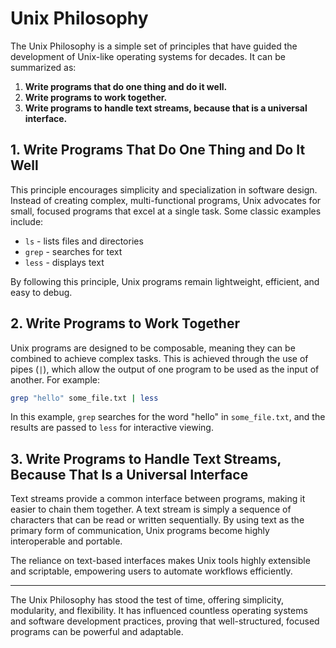 # Unix Philosophy

The Unix Philosophy is a simple set of principles that have guided the development of Unix-like operating systems for decades. It can be summarized as:

1. **Write programs that do one thing and do it well.**
2. **Write programs to work together.**
3. **Write programs to handle text streams, because that is a universal interface.**

## 1. Write Programs That Do One Thing and Do It Well

This principle encourages simplicity and specialization in software design. Instead of creating complex, multi-functional programs, Unix advocates for small, focused programs that excel at a single task. Some classic examples include:

- `ls` - lists files and directories
- `grep` - searches for text
- `less` - displays text

By following this principle, Unix programs remain lightweight, efficient, and easy to debug.

## 2. Write Programs to Work Together

Unix programs are designed to be composable, meaning they can be combined to achieve complex tasks. This is achieved through the use of pipes (`|`), which allow the output of one program to be used as the input of another. For example:

```bash
grep "hello" some_file.txt | less
```

In this example, `grep` searches for the word "hello" in `some_file.txt`, and the results are passed to `less` for interactive viewing.

## 3. Write Programs to Handle Text Streams, Because That Is a Universal Interface

Text streams provide a common interface between programs, making it easier to chain them together. A text stream is simply a sequence of characters that can be read or written sequentially. By using text as the primary form of communication, Unix programs become highly interoperable and portable.

The reliance on text-based interfaces makes Unix tools highly extensible and scriptable, empowering users to automate workflows efficiently.

---

The Unix Philosophy has stood the test of time, offering simplicity, modularity, and flexibility. It has influenced countless operating systems and software development practices, proving that well-structured, focused programs can be powerful and adaptable.
